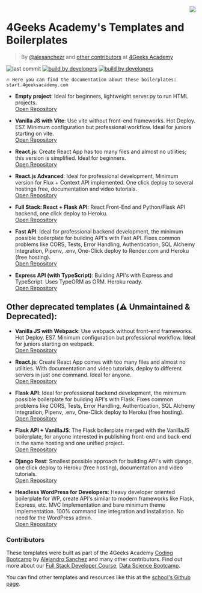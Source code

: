 <img align="right" src="https://assets.breatheco.de/apis/img/images.php?blob&random&cat=icon&tags=4geeks,32">

# 4Geeks Academy's Templates and Boilerplates

> By [@alesanchezr](https://twitter.com/alesanchezr) and [other contributors](https://github.com/4GeeksAcademy/Interactive-Tutorials/graphs/contributors) at [4Geeks Academy](http://4geeksacademy.co/)

![last commit](https://img.shields.io/github/last-commit/4geeksacademy/Templates-Boilerplates)
[![build by developers](https://img.shields.io/badge/build_by-Developers-blue)](https://breatheco.de)
[![build by developers](https://img.shields.io/twitter/follow/4geeksacademy?style=social&logo=twitter)](https://twitter.com/4geeksacademy)

```text
🔥 Here you can find the documentation about these boilerplates: start.4geeksacademy.com
```

- **Empty project**: Ideal for beginners, lightweight server.py to run HTML projects.  
[Open Repository](https://github.com/4GeeksAcademy/html-hello)


- **Vanilla JS with Vite**: Use vite without front-end frameworks. Hot Deploy. ES7. Minimum configuration but professional workflow. Ideal for juniors starting on vite.  
[Open Repository](https://github.com/4GeeksAcademy/vanillajs-hello-vite)

- **React.js**: Create React App has too many files and almost no utilities; this version is simplified. Ideal for beginners.  
[Open Repository](https://github.com/4GeeksAcademy/react-hello-vite)

- **React.js Advanced**: Ideal for professional development, Minimum version for Flux + Context API implemented. One click deploy to several hostings free, documentation and video tutorials.  
[Open Repository](https://github.com/4GeeksAcademy/react-hello-webapp)

- **Full Stack: React + Flask API**: React Front-End and Python/Flask API backend, one click deploy to Heroku.  
[Open Repository](https://github.com/4GeeksAcademy/react-flask-hello)

- **Fast API**: Ideal for professional backend development, the minimum possible boilerplate for building API's with Fast API. Fixes common problems like CORS, Tests, Error Handling, Authentication, SQL Alchemy Integration, Pipenv, .env, One-Click deploy to Render.com and Heroku (free hosting).  
[Open Repository](https://github.com/4GeeksAcademy/fastapi-hello)

- **Express API (with TypeScript)**: Building API's with Express and TypeScript. Uses TypeORM as ORM. Heroku ready.  
[Open Repository](https://github.com/4GeeksAcademy/expressjs-rest-hello)


## Other deprecated templates (⚠️ Unmaintained & Deprecated):

- **Vanilla JS with Webpack**: Use webpack without front-end frameworks. Hot Deploy. ES7. Minimum configuration but professional workflow. Ideal for juniors starting on webpack.  
[Open Repository](https://github.com/4GeeksAcademy/vanillajs-hello)

- **React.js**: Create React App comes with too many files and almost no utilities. With documentation and video tutorials, deploy to different servers in just one command. Ideal for anyone.  
[Open Repository](https://github.com/4GeeksAcademy/react-hello)

- **Flask API**: Ideal for professional backend development, the minimum possible boilerplate for building API's with Flask. Fixes common problems like CORS, Tests, Error Handling, Authentication, SQL Alchemy Integration, Pipenv, .env, One-Click deploy to Heroku (free hosting).  
[Open Repository](https://github.com/4GeeksAcademy/flask-rest-hello)

- **Flask API + VanillaJS**: The Flask boilerplate merged with the VanillaJS boilerplate, for anyone interested in publishing front-end and back-end in the same hosting and one unified project.  
[Open Repository](https://github.com/4GeeksAcademy/flask-api-vanillajs-boilerplate)

- **Django Rest**: Smallest possible approach for building API's with django, one click deploy to Heroku (free hosting), documentation and video tutorials.  
[Open Repository](https://github.com/4GeeksAcademy/django-rest-hello)

- **Headless WordPress for Developers**: Heavy developer oriented boilerplate for WP, create API's similar to modern frameworks like Flask, Express, etc. MVC Implementation and bare minimum theme implementation. 100% command line integration and installation. No need for the WordPress admin.  
[Open Repository](https://github.com/4GeeksAcademy/wordpress-hello)

### Contributors

These templates were built as part of the 4Geeks Academy [Coding Bootcamp](https://4geeksacademy.com/us/coding-bootcamp) by [Alejandro Sanchez](https://twitter.com/alesanchezr) and many other contributors. Find out more about our [Full Stack Developer Course](https://4geeksacademy.com/us/coding-bootcamps/part-time-full-stack-developer), [Data Science Bootcamp](https://4geeksacademy.com/us/coding-bootcamps/datascience-machine-learning).

You can find other templates and resources like this at the [school's Github page](https://github.com/4geeksacademy/).
